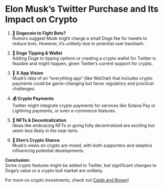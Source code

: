 # Elon Musk’s Twitter Purchase and Its Impact on Crypto

1. **🚀 Dogecoin to Fight Bots?**  
   Rumors suggest Musk might charge a small Doge fee for tweets to reduce bots. However, it’s unlikely due to potential user backlash.

2. **💸 Doge Tipping & Wallet**  
   Adding Doge to tipping options or creating a crypto wallet for Twitter is feasible and might happen, given Twitter’s current support for crypto.

3. **📱 X App Vision**  
   Musk’s idea of an “everything app” (like WeChat) that includes crypto payments could be game-changing but faces regulatory and practical challenges.

4. **💰 Crypto Payments**  
   Twitter might integrate crypto payments for services like Solana Pay or Lightning payments, or even e-commerce features.

5. **🎨 NFTs & Decentralization**  
   Ideas like embracing NFTs or going fully decentralized are exciting but seem less likely in the near term.

6. **🤔 Elon’s Crypto Stance**  
   Musk’s views on crypto are mixed, with both supporters and skeptics influencing potential developments.

**Conclusion:**  
Some crypto features might be added to Twitter, but significant changes to Doge’s value or a crypto bull market are unlikely.

For more on crypto investments, check out [Caleb and Brown](link)!

